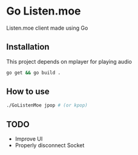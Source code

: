 # Go Listen.moe
Listen.moe client made using Go

## Installation
This project depends on mplayer for playing audio

```bash
go get && go build .
```

## How to use
```bash
./GoListenMoe jpop # (or kpop)
```

## TODO
* Improve UI
* Properly disconnect Socket
